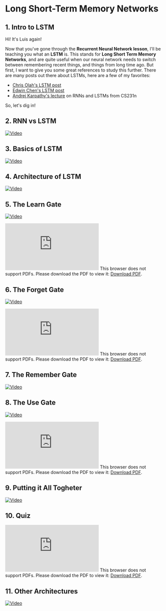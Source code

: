 # Long Short-Term Memory Networks

## 1. Intro to LSTM

Hi! It's Luis again!

Now that you've gone through the **Recurrent Neural Network lesson**, I'll be teaching you what an **LSTM** is. This stands for 
**Long Short Term Memory Networks**, and are quite useful when our neural network needs to switch between remembering 
recent things, and things from long time ago. But first, I want to give you some great references to study this further. 
There are many posts out there about LSTMs, here are a few of my favorites:

 * [Chris Olah's LSTM post](http://colah.github.io/posts/2015-08-Understanding-LSTMs/)
 * [Edwin Chen's LSTM post](http://blog.echen.me/2017/05/30/exploring-lstms/)
 * [Andrej Karpathy's lecture](https://www.youtube.com/watch?v=iX5V1WpxxkY) on RNNs and LSTMs from CS231n

So, let's dig in!

## 2. RNN vs LSTM

[![Video](../../../images/video.jpg)](http://scrier.myqnapcloud.com:8080/share.cgi?ssid=0MZqBkd&ep=&path=%2FDeep.Learning%2F4.Recurrent-Networks%2F2.Long-Short-Term-Memory-Networks%2Freadme&filename=1_-_RNN_Vs_LSTM.mp4&fid=0MZqBkd&open=normal)

## 3. Basics of LSTM

[![Video](../../../images/video.jpg)](http://scrier.myqnapcloud.com:8080/share.cgi?ssid=0MZqBkd&ep=&path=%2FDeep.Learning%2F4.Recurrent-Networks%2F2.Long-Short-Term-Memory-Networks%2Freadme&filename=2_-_LSTM_Basics.mp4&fid=0MZqBkd&open=normal)

## 4. Architecture of LSTM

[![Video](../../../images/video.jpg)](http://scrier.myqnapcloud.com:8080/share.cgi?ssid=0MZqBkd&ep=&path=%2FDeep.Learning%2F4.Recurrent-Networks%2F2.Long-Short-Term-Memory-Networks%2Freadme&filename=3_-_LSTM_Architecture.mp4&fid=0MZqBkd&open=normal)

## 5. The Learn Gate

[![Video](../../../images/video.jpg)](http://scrier.myqnapcloud.com:8080/share.cgi?ssid=0MZqBkd&ep=&path=%2FDeep.Learning%2F4.Recurrent-Networks%2F2.Long-Short-Term-Memory-Networks%2Freadme&filename=4_-_Learn_Gate.mp4&fid=0MZqBkd&open=normal)

<object data="http://scrier.myqnapcloud.com:8080/share.cgi/part4-2-5.pdf?ssid=0MZqBkd&fid=0MZqBkd&path=%2FDeep.Learning%2F4.Recurrent-Networks%2F2.Long-Short-Term-Memory-Networks%2Freadme&filename=part4-2-5.pdf&openfolder=normal&ep=" type="application/pdf" width="700px" height="700px">
    <embed src="http://scrier.myqnapcloud.com:8080/share.cgi/part4-2-5.pdf?ssid=0MZqBkd&fid=0MZqBkd&path=%2FDeep.Learning%2F4.Recurrent-Networks%2F2.Long-Short-Term-Memory-Networks%2Freadme&filename=part4-2-5.pdf&openfolder=normal&ep=">
        This browser does not support PDFs. Please download the PDF to view it: <a href="http://scrier.myqnapcloud.com:8080/share.cgi/part4-2-5.pdf?ssid=0MZqBkd&fid=0MZqBkd&path=%2FDeep.Learning%2F4.Recurrent-Networks%2F2.Long-Short-Term-Memory-Networks%2Freadme&filename=part4-2-5.pdf&openfolder=normal&ep=">Download PDF</a>.</p>
    </embed>
</object>

## 6. The Forget Gate

[![Video](../../../images/video.jpg)](http://scrier.myqnapcloud.com:8080/share.cgi?ssid=0MZqBkd&ep=&path=%2FDeep.Learning%2F4.Recurrent-Networks%2F2.Long-Short-Term-Memory-Networks%2Freadme&filename=5_-_Forget_Gate.mp4&fid=0MZqBkd&open=normal)

<object data="http://scrier.myqnapcloud.com:8080/share.cgi/part4-2-6.pdf?ssid=0MZqBkd&fid=0MZqBkd&path=%2FDeep.Learning%2F4.Recurrent-Networks%2F2.Long-Short-Term-Memory-Networks%2Freadme&filename=part4-2-6.pdf&openfolder=normal&ep=" type="application/pdf" width="700px" height="700px">
    <embed src="http://scrier.myqnapcloud.com:8080/share.cgi/part4-2-6.pdf?ssid=0MZqBkd&fid=0MZqBkd&path=%2FDeep.Learning%2F4.Recurrent-Networks%2F2.Long-Short-Term-Memory-Networks%2Freadme&filename=part4-2-6.pdf&openfolder=normal&ep=">
        This browser does not support PDFs. Please download the PDF to view it: <a href="http://scrier.myqnapcloud.com:8080/share.cgi/part4-2-6.pdf?ssid=0MZqBkd&fid=0MZqBkd&path=%2FDeep.Learning%2F4.Recurrent-Networks%2F2.Long-Short-Term-Memory-Networks%2Freadme&filename=part4-2-6.pdf&openfolder=normal&ep=">Download PDF</a>.</p>
    </embed>
</object>

## 7. The Remember Gate

[![Video](../../../images/video.jpg)](http://scrier.myqnapcloud.com:8080/share.cgi?ssid=0MZqBkd&ep=&path=%2FDeep.Learning%2F4.Recurrent-Networks%2F2.Long-Short-Term-Memory-Networks%2Freadme&filename=6_-_Remember_Gate.mp4&fid=0MZqBkd&open=normal)

## 8. The Use Gate

[![Video](../../../images/video.jpg)](http://scrier.myqnapcloud.com:8080/share.cgi?ssid=0MZqBkd&ep=&path=%2FDeep.Learning%2F4.Recurrent-Networks%2F2.Long-Short-Term-Memory-Networks%2Freadme&filename=7_-_LSTM_7_Use_Gate.mp4&fid=0MZqBkd&open=normal)

<object data="http://scrier.myqnapcloud.com:8080/share.cgi/part4-2-8.pdf?ssid=0MZqBkd&fid=0MZqBkd&path=%2FDeep.Learning%2F4.Recurrent-Networks%2F2.Long-Short-Term-Memory-Networks%2Freadme&filename=part4-2-8.pdf&openfolder=normal&ep=" type="application/pdf" width="700px" height="700px">
    <embed src="http://scrier.myqnapcloud.com:8080/share.cgi/part4-2-8.pdf?ssid=0MZqBkd&fid=0MZqBkd&path=%2FDeep.Learning%2F4.Recurrent-Networks%2F2.Long-Short-Term-Memory-Networks%2Freadme&filename=part4-2-8.pdf&openfolder=normal&ep=">
        This browser does not support PDFs. Please download the PDF to view it: <a href="http://scrier.myqnapcloud.com:8080/share.cgi/part4-2-8.pdf?ssid=0MZqBkd&fid=0MZqBkd&path=%2FDeep.Learning%2F4.Recurrent-Networks%2F2.Long-Short-Term-Memory-Networks%2Freadme&filename=part4-2-8.pdf&openfolder=normal&ep=">Download PDF</a>.</p>
    </embed>
</object>

## 9. Putting it All Togheter

[![Video](../../../images/video.jpg)](http://scrier.myqnapcloud.com:8080/share.cgi?ssid=0MZqBkd&ep=&path=%2FDeep.Learning%2F4.Recurrent-Networks%2F2.Long-Short-Term-Memory-Networks%2Freadme&filename=8_-_Putting_It_All_Together.mp4&fid=0MZqBkd&open=normal)

## 10. Quiz

<object data="http://scrier.myqnapcloud.com:8080/share.cgi/part4-2-10.pdf?ssid=0MZqBkd&fid=0MZqBkd&path=%2FDeep.Learning%2F4.Recurrent-Networks%2F2.Long-Short-Term-Memory-Networks%2Freadme&filename=part4-2-10.pdf&openfolder=normal&ep=" type="application/pdf" width="700px" height="700px">
    <embed src="http://scrier.myqnapcloud.com:8080/share.cgi/part4-2-10.pdf?ssid=0MZqBkd&fid=0MZqBkd&path=%2FDeep.Learning%2F4.Recurrent-Networks%2F2.Long-Short-Term-Memory-Networks%2Freadme&filename=part4-2-10.pdf&openfolder=normal&ep=">
        This browser does not support PDFs. Please download the PDF to view it: <a href="http://scrier.myqnapcloud.com:8080/share.cgi/part4-2-10.pdf?ssid=0MZqBkd&fid=0MZqBkd&path=%2FDeep.Learning%2F4.Recurrent-Networks%2F2.Long-Short-Term-Memory-Networks%2Freadme&filename=part4-2-10.pdf&openfolder=normal&ep=">Download PDF</a>.</p>
    </embed>
</object>

## 11. Other Architectures

[![Video](../../../images/video.jpg)](http://scrier.myqnapcloud.com:8080/share.cgi?ssid=0MZqBkd&ep=&path=%2FDeep.Learning%2F4.Recurrent-Networks%2F2.Long-Short-Term-Memory-Networks%2Freadme&filename=9_-_Other_Architectures.mp4&fid=0MZqBkd&open=normal)
